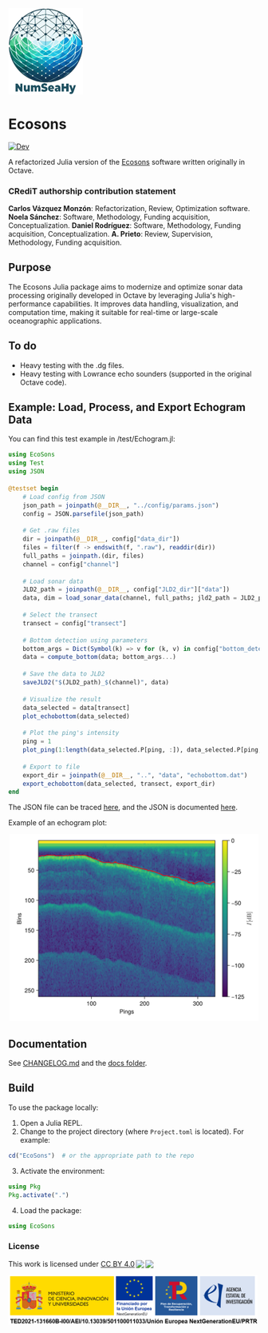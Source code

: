 <img src="assets/images/logo-numseahy.png" alt="EU Flag"  width="150"/>

# Ecosons

[![Dev](https://img.shields.io/badge/docs-dev-blue.svg)](https://gridap.github.io/GridapHybrid.jl/dev)


A refactorized Julia version of the [Ecosons](https://github.com/daniel-rperez/ecosons/tree/master) software written originally in Octave.

### CRediT authorship contribution statement
**Carlos Vázquez Monzón**: Refactorization, Review, Optimization software.  **Noela Sánchez**: Software, Methodology, Funding acquisition, Conceptualization. **Daniel Rodríguez**: Software, Methodology, Funding acquisition, Conceptualization. **A. Prieto**: Review, Supervision, Methodology, Funding acquisition.

## Purpose

The Ecosons Julia package aims to modernize and optimize sonar data processing originally developed in Octave by leveraging Julia's high-performance capabilities. It improves data handling, visualization, and computation time, making it suitable for real-time or large-scale oceanographic applications.

## To do

- Heavy testing with the .dg files.
- Heavy testing with Lowrance echo sounders (supported in the original Octave code).

## Example: Load, Process, and Export Echogram Data

You can find this test example in /test/Echogram.jl:

```julia
using EcoSons
using Test
using JSON

@testset begin
    # Load config from JSON
    json_path = joinpath(@__DIR__, "../config/params.json")
    config = JSON.parsefile(json_path)

    # Get .raw files
    dir = joinpath(@__DIR__, config["data_dir"])
    files = filter(f -> endswith(f, ".raw"), readdir(dir))
    full_paths = joinpath.(dir, files)
    channel = config["channel"]

    # Load sonar data
    JLD2_path = joinpath(@__DIR__, config["JLD2_dir"]["data"])
    data, dim = load_sonar_data(channel, full_paths; jld2_path = JLD2_path)

    # Select the transect
    transect = config["transect"]

    # Bottom detection using parameters
    bottom_args = Dict(Symbol(k) => v for (k, v) in config["bottom_detection"])
    data = compute_bottom(data; bottom_args...)

    # Save the data to JLD2
    saveJLD2("$(JLD2_path)_$(channel)", data)

    # Visualize the result
    data_selected = data[transect]
    plot_echobottom(data_selected)

    # Plot the ping's intensity 
    ping = 1
    plot_ping(1:length(data_selected.P[ping, :]), data_selected.P[ping, :])

    # Export to file
    export_dir = joinpath(@__DIR__, "..", "data", "echobottom.dat")
    export_echobottom(data_selected, transect, export_dir)
end
```
The JSON file can be traced [here](config/params.json), and the JSON is documented [here](assets/info/info.md).

Example of an echogram plot: 

<div align="center">
  <img src="assets/images/echogram.png" alt="Echogram" width="500"/>
</div>


## Documentation

See [CHANGELOG.md](CHANGELOG.md) and the [docs folder](docs/).

## Build

To use the package locally:

1. Open a Julia REPL.
2. Change to the project directory (where `Project.toml` is located). For example:
```julia
cd("EcoSons")  # or the appropriate path to the repo
```
3. Activate the environment:
```julia
using Pkg
Pkg.activate(".")
```
4. Load the package:
```julia
using EcoSons
```

### License
 <p xmlns:cc="http://creativecommons.org/ns#" >This work is licensed under <a href="http://creativecommons.org/licenses/by/4.0/?ref=chooser-v1" target="_blank" rel="license noopener noreferrer" style="display:inline-block;">CC BY 4.0<img style="height:22px!important;margin-left:3px;vertical-align:text-bottom;" src="https://mirrors.creativecommons.org/presskit/icons/cc.svg?ref=chooser-v1"><img style="height:22px!important;margin-left:3px;vertical-align:text-bottom;" src="https://mirrors.creativecommons.org/presskit/icons/by.svg?ref=chooser-v1"></a></p> 

<img src="assets/images/banner.png" alt="EU Flag"  width="500"/>
